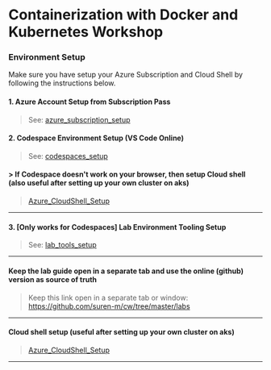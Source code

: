 # Containerization with Docker and Kubernetes Workshop

### Environment Setup

Make sure you have setup your Azure Subscription and Cloud Shell by following the instructions below.

#### 1. Azure Account Setup from Subscription Pass

> See: [azure_subscription_setup](https://github.com/suren-m/remote-workshop-env/blob/master/azure_subscription/az_subscription_setup.md)

#### 2. Codespace Environment Setup (VS Code Online)

> See: [codespaces_setup](https://github.com/suren-m/remote-workshop-env/blob/master/codespaces/codespaces_setup.md)

#### > If Codespace doesn't work on your browser, then setup Cloud shell (also useful after setting up your own cluster on aks)

> [Azure_CloudShell_Setup](https://github.com/suren-m/remote-workshop-env/blob/master/cloud_shell/cloud_shell_setup.md)

----

#### 3. [Only works for Codespaces] Lab Environment Tooling Setup

> See: [lab_tools_setup](./labs/00_setup/Readme.md)

----
#### Keep the lab guide open in a separate tab and use the online (github) version as source of truth

> Keep this link open in a separate tab or window: https://github.com/suren-m/cw/tree/master/labs

----

#### Cloud shell setup (useful after setting up your own cluster on aks)

> [Azure_CloudShell_Setup](https://github.com/suren-m/remote-workshop-env/blob/master/cloud_shell/cloud_shell_setup.md)

----
